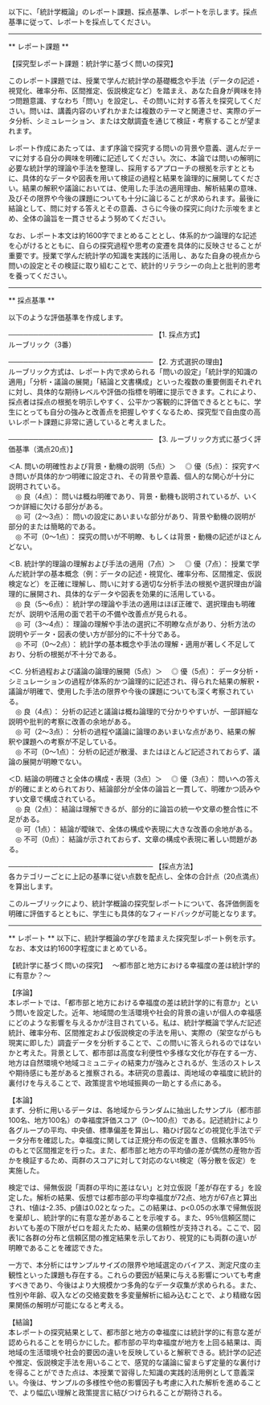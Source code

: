 以下に、「統計学概論」のレポート課題、採点基準、レポートを示します。採点基準に従って、レポートを採点してください。

---------------------------------------
** レポート課題 **

【探究型レポート課題：統計学に基づく問いの探究】

このレポート課題では、授業で学んだ統計学の基礎概念や手法（データの記述・視覚化、確率分布、区間推定、仮説検定など）を踏まえ、あなた自身が興味を持つ問題意識、すなわち「問い」を設定し、その問いに対する答えを探究してください。問いは、講義内容のいずれかまたは複数のテーマと関連させ、実際のデータ分析、シミュレーション、または文献調査を通じて検証・考察することが望まれます。

レポート作成にあたっては、まず序論で探究する問いの背景や意義、選んだテーマに対する自分の興味を明確に記述してください。次に、本論では問いの解明に必要な統計学的理論や手法を整理し、採用するアプローチの根拠を示すとともに、具体的なデータや図表を用いて検証の過程と結果を論理的に展開してください。結果の解釈や議論においては、使用した手法の適用理由、解析結果の意味、及びその限界や今後の課題についても十分に論じることが求められます。最後に結論として、問に対する答えとその意義、さらに今後の探究に向けた示唆をまとめ、全体の論旨を一貫させるよう努めてください。

なお、レポート本文は約1600字でまとめることとし、体系的かつ論理的な記述を心がけるとともに、自らの探究過程や思考の変遷を具体的に反映させることが重要です。授業で学んだ統計学の知識を実践的に活用し、あなた自身の視点から問いの設定とその検証に取り組むことで、統計的リテラシーの向上と批判的思考を養ってください。

---------------------------------------
** 採点基準 **

以下のような評価基準を作成します。

─────────────────────────────
【1. 採点方式】  
ルーブリック（3番）

─────────────────────────────
【2. 方式選択の理由】  
ルーブリック方式は、レポート内で求められる「問いの設定」「統計学的知識の適用」「分析・議論の展開」「結論と文書構成」といった複数の重要側面それぞれに対し、具体的な期待レベルや評価の指標を明確に提示できます。これにより、採点者は採点の根拠を明示しやすく、公平かつ客観的に評価できるとともに、学生にとっても自分の強みと改善点を把握しやすくなるため、探究型で自由度の高いレポート課題に非常に適していると考えました。

─────────────────────────────
【3. ルーブリック方式に基づく評価基準（満点20点）】

＜A. 問いの明確性および背景・動機の説明（5点）＞
 ◎ 優（5点）： 探究すべき問いが具体的かつ明確に設定され、その背景や意義、個人的な関心が十分に説明されている。  
 ◎ 良（4点）： 問いは概ね明確であり、背景・動機も説明されているが、いくつか詳細に欠ける部分がある。  
 ◎ 可（2～3点）： 問いの設定にあいまいな部分があり、背景や動機の説明が部分的または簡略的である。  
 ◎ 不可（0～1点）： 探究の問いが不明瞭、もしくは背景・動機の記述がほとんどない。

＜B. 統計学的理論の理解および手法の適用（7点）＞
 ◎ 優（7点）： 授業で学んだ統計学の基本概念（例：データの記述・視覚化、確率分布、区間推定、仮説検定など）を正確に理解し、問いに対する適切な分析手法の根拠や選択理由が論理的に展開され、具体的なデータや図表を効果的に活用している。  
 ◎ 良（5～6点）： 統計学の理論や手法の適用はほぼ正確で、選択理由も明確だが、説明や活用の面で若干の不備や改善点が見られる。  
 ◎ 可（3～4点）： 理論の理解や手法の選択に不明瞭な点があり、分析方法の説明やデータ・図表の使い方が部分的に不十分である。  
 ◎ 不可（0～2点）： 統計学の基本概念や手法の理解・適用が著しく不足しており、分析の根拠が不十分である。

＜C. 分析過程および議論の論理的展開（5点）＞
 ◎ 優（5点）： データ分析・シミュレーションの過程が体系的かつ論理的に記述され、得られた結果の解釈・議論が明確で、使用した手法の限界や今後の課題についても深く考察されている。  
 ◎ 良（4点）： 分析の記述と議論は概ね論理的で分かりやすいが、一部詳細な説明や批判的考察に改善の余地がある。  
 ◎ 可（2～3点）： 分析の過程や議論に論理のあいまいな点があり、結果の解釈や課題への考察が不足している。  
 ◎ 不可（0～1点）： 分析の記述が散漫、またはほとんど記述されておらず、議論の展開が明瞭でない。

＜D. 結論の明確さと全体の構成・表現（3点）＞
 ◎ 優（3点）： 問いへの答えが的確にまとめられており、結論部分が全体の論旨と一貫して、明確かつ読みやすい文章で構成されている。  
 ◎ 良（2点）： 結論は理解できるが、部分的に論旨の統一や文章の整合性に不足がある。  
 ◎ 可（1点）： 結論が曖昧で、全体の構成や表現に大きな改善の余地がある。  
 ◎ 不可（0点）： 結論が示されておらず、文章の構成や表現に著しい問題がある。

─────────────────────────────
【採点方法】  
各カテゴリーごとに上記の基準に従い点数を配点し、全体の合計点（20点満点）を算出します。

このルーブリックにより、統計学概論の探究型レポートについて、各評価側面を明確に評価するとともに、学生にも具体的なフィードバックが可能となります。

---------------------------------------
** レポート **
以下に、統計学概論の学びを踏まえた探究型レポート例を示す。なお、本文は約1600字程度にまとめている。

【統計学に基づく問いの探究】　
～都市部と地方における幸福度の差は統計学的に有意か？～

【序論】  
本レポートでは、「都市部と地方における幸福度の差は統計学的に有意か」という問いを設定した。近年、地域間の生活環境や社会的背景の違いが個人の幸福感にどのような影響を与えるかが注目されている。私は、統計学概論で学んだ記述統計、確率分布、区間推定および仮説検定の手法を用い、実際の（架空ながらも現実に即した）調査データを分析することで、この問いに答えられるのではないかと考えた。背景として、都市部は高度な利便性や多様な文化が存在する一方、地方は自然環境や地域コミュニティの結束力が強みとされるが、生活のストレスや期待感にも差があると推察される。本研究の意義は、両地域の幸福度に統計的裏付けを与えることで、政策提言や地域振興の一助とする点にある。

【本論】  
まず、分析に用いるデータは、各地域からランダムに抽出したサンプル（都市部100名、地方100名）の幸福度評価スコア（0～100点）である。記述統計により各グループの平均、中央値、標準偏差を算出し、箱ひげ図などの視覚化手法でデータ分布を確認した。幸福度に関しては正規分布の仮定を置き、信頼水準95％のもとで区間推定を行った。また、都市部と地方の平均値の差が偶然の産物か否かを検証するため、両群のスコアに対して対応のないt検定（等分散を仮定）を実施した。

検定では、帰無仮説「両群の平均に差はない」と対立仮説「差が存在する」を設定した。解析の結果、仮想では都市部の平均幸福度が72点、地方が67点と算出され、t値は-2.35、p値は0.02となった。この結果は、p<0.05の水準で帰無仮説を棄却し、統計学的に有意な差があることを示唆する。また、95％信頼区間においても差の下限がゼロを超えたため、結果の信頼性が支持される。ここで、図表1に各群の分布と信頼区間の推定結果を示しており、視覚的にも両群の違いが明瞭であることを確認できた。

一方で、本分析にはサンプルサイズの限界や地域選定のバイアス、測定尺度の主観性といった課題も存在する。これらの要因が結果に与える影響についても考慮すべきであり、今後はより大規模かつ多角的なデータ収集が求められる。また、性別や年齢、収入などの交絡変数を多変量解析に組み込むことで、より精緻な因果関係の解明が可能になると考える。

【結論】  
本レポートの探究結果として、都市部と地方の幸福度には統計学的に有意な差が認められることを明らかにした。都市部の平均幸福度が地方を上回る結果は、両地域の生活環境や社会的要因の違いを反映していると解釈できる。統計学の記述や推定、仮説検定手法を用いることで、感覚的な議論に留まらず定量的な裏付けを得ることができた点は、本授業で習得した知識の実践的活用例として意義深い。今後は、サンプルの多様性や他の影響因子も考慮に入れた解析を進めることで、より幅広い理解と政策提言に結びつけられることが期待される。

